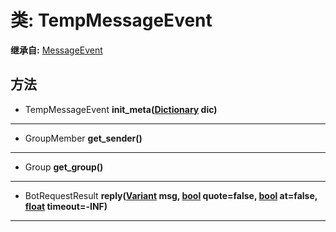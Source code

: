 # 类: TempMessageEvent  
  
**继承自:** [MessageEvent](MessageEvent.md)  
  
## 方法 
  
- TempMessageEvent **init_meta([Dictionary](https://docs.godotengine.org/en/latest/classes/class_dictionary.html) dic)**  
  
---  
  
- GroupMember **get_sender()**  
  
---  
  
- Group **get_group()**  
  
---  
  
- BotRequestResult **reply([Variant](https://docs.godotengine.org/en/latest/classes/class_variant.html) msg, [bool](https://docs.godotengine.org/en/latest/classes/class_bool.html) quote=false, [bool](https://docs.godotengine.org/en/latest/classes/class_bool.html) at=false, [float](https://docs.godotengine.org/en/latest/classes/class_float.html) timeout=-INF)**  
  
---  
  


